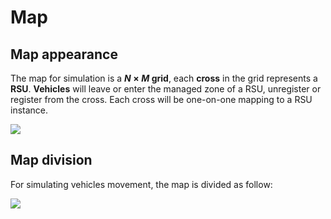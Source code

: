 # Map

## Map appearance

The map for simulation is a **$N \times M$ grid**, each **cross** in the grid represents a **RSU**. **Vehicles** will leave or enter the managed zone of a RSU, unregister or register from the cross.  Each cross will be one-on-one mapping to a RSU instance.

![](H:\我的云端硬盘\2021_graduation\project\framework\docs\figures\sim-map2.png)



## Map division

For simulating vehicles movement, the map is divided as follow: 

![](H:\我的云端硬盘\2021_graduation\project\framework\docs\figures\sim-map.png)